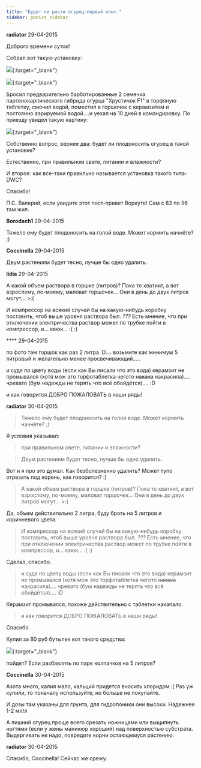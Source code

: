 ```yaml
---
title: "Будет ли расти огурец-первый опыт."
sidebar: ponics_sidebar
---
```


**radiator** 29-04-2015

Доброго времени суток!

Собрал вот такую установку:

[![](/imagehost2/thumbs/img20150429135341.jpg)](https://t.me/ponics_ru_files/14357){:target="_blank"}

[![](/imagehost2/thumbs/img20150429135410.jpg)](https://t.me/ponics_ru_files/14358){:target="_blank"}

Бросил предварительно барботированные 2 семечка партенокарпического гибрида огурца "Хрустичок F1" в торфяную таблетку, смочил водой, поместил в горшочек с керамзитом и постоянно аэрируемой водой....и уехал на 10 дней в командировку. По приезду увидел такую картину:

[![](/imagehost2/thumbs/img20150429091118.jpg)](https://t.me/ponics_ru_files/14359){:target="_blank"}

Собственно вопрос, вернее два: будет ли плодоносить огурец в такой установке?

Естественно, при правильном свете, питании и влажности?

И второе: как все-таки правильно называется установка такого типа-DWC?

Спасибо!

П.С. Валерий, если увидите этот пост-привет Воркуте! Сам с 83 по 96 там жил.


**Borodach1** 29-04-2015

Тяжело ему будет плодоносить на голой воде. Может кормить начнёте? ;)


**Coccinella** 29-04-2015

Двум растениям будет тесно, лучше бы одно удалить.


**lidia** 29-04-2015

А какой объем раствора в горшке (литров)? Пока то хватиит, а вот взрослому, по-моему, маловат горшочек... Они в день до двух литров могут... &gt;:(

И компрессор на всякий случай бы на какую-нибудь коробку поставить, чтоб выше уровня раствора был. *???* Есть мнение, что при отключении электричества раствор может по трубке пойти в компрессор, и... каюк... :( :)


**** 29-04-2015

по фото там горшок как раз 2 литра :D.... возьмите как минимум 5 литровый и желательно менее просвечивающий.....

и судя по цвету воды (если как Вы писали что это вода) керамзит не промывался (хотя мож это торфотаблетка чегото ~~накака~~ накрасила).... чревато (бум надежды не терять что всё обойдётся).... :D

и как говорится ДОБРО ПОЖАЛОВАТЬ в наши ряды!


**radiator** 30-04-2015

> Тяжело ему будет плодоносить на голой воде. Может кормить начнёте? ;)

Я условия указывал: 
> при правильном свете, питании и влажности?

> Двум растениям будет тесно, лучше бы одно удалить.

Вот и я про это думал. Как безболезненно удалить? Может тупо отрезать под корень, как говорится? :)

> А какой объем раствора в горшке (литров)? Пока то хватиит, а вот взрослому, по-моему, маловат горшочек... Они в день до двух литров могут... &gt;:(

Да, объем действительно 2 литра, буду брать на 5 литров и коричневого цвета.

> И компрессор на всякий случай бы на какую-нибудь коробку поставить, чтоб выше уровня раствора был. *???* Есть мнение, что при отключении электричества раствор может по трубке пойти в компрессор, и... каюк... :( :)

Сделал, спасибо.

> и судя по цвету воды (если как Вы писали что это вода) керамзит не промывался (хотя мож это торфотаблетка чегото ~~накака~~ накрасила).... чревато (бум надежды не терять что всё обойдётся).... :D

Керамзит промывался, похоже действительно с таблетки накапало.

> и как говорится ДОБРО ПОЖАЛОВАТЬ в наши ряды!

Спасибо.

Купил за 80 руб бутылек вот такого средства:

[![](/imagehost2/thumbs/ama.jpg)](https://t.me/ponics_ru_files/14360){:target="_blank"}

пойдет? Если разбавлять по паре колпачков на 5 литров?


**Coccinella** 30-04-2015

Азота много, калия мало, кальций придется вносить хлоридом :( Раз уж купили, то поначалу используйте, но больше не покупайте.

И дозы там указаны для грунта, для гидропоники они высоки. Надежнее 1-2 мл/л

А лишний огурец проще всего срезать ножницами или выщипнуть ногтями (если у жены маникюр хороший) над поверхностью субстрата. Выдергивать не надо, повредите корни остающемуся растению.


**radiator** 30-04-2015

Спасибо, Coccinella! Сейчас же срежу.


